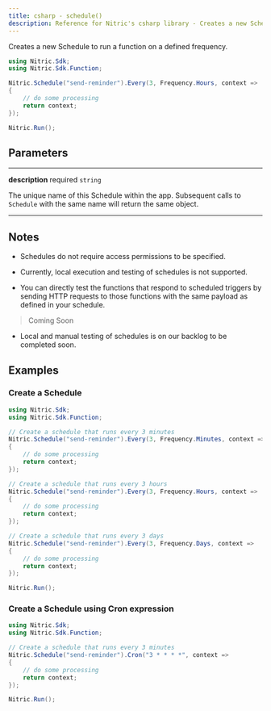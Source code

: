 ```yaml
---
title: csharp - schedule()
description: Reference for Nitric's csharp library - Creates a new Schedule to run a function on a defined frequency.
---
```


Creates a new Schedule to run a function on a defined frequency.

```csharp
using Nitric.Sdk;
using Nitric.Sdk.Function;

Nitric.Schedule("send-reminder").Every(3, Frequency.Hours, context =>
{
    // do some processing
    return context;
});

Nitric.Run();
```

## Parameters

---

**description** required `string`

The unique name of this Schedule within the app. Subsequent calls to `Schedule` with the same name will return the same object.

---

## Notes

- Schedules do not require access permissions to be specified.

- Currently, local execution and testing of schedules is not supported.

- You can directly test the functions that respond to scheduled triggers by sending HTTP requests to those functions with the same payload as defined in your schedule.

> Coming Soon

- Local and manual testing of schedules is on our backlog to be completed soon.

## Examples

### Create a Schedule

```csharp
using Nitric.Sdk;
using Nitric.Sdk.Function;

// Create a schedule that runs every 3 minutes
Nitric.Schedule("send-reminder").Every(3, Frequency.Minutes, context =>
{
    // do some processing
    return context;
});

// Create a schedule that runs every 3 hours
Nitric.Schedule("send-reminder").Every(3, Frequency.Hours, context =>
{
    // do some processing
    return context;
});

// Create a schedule that runs every 3 days
Nitric.Schedule("send-reminder").Every(3, Frequency.Days, context =>
{
    // do some processing
    return context;
});

Nitric.Run();
```

### Create a Schedule using Cron expression

```csharp
using Nitric.Sdk;
using Nitric.Sdk.Function;

// Create a schedule that runs every 3 minutes
Nitric.Schedule("send-reminder").Cron("3 * * * *", context =>
{
    // do some processing
    return context;
});

Nitric.Run();
```
